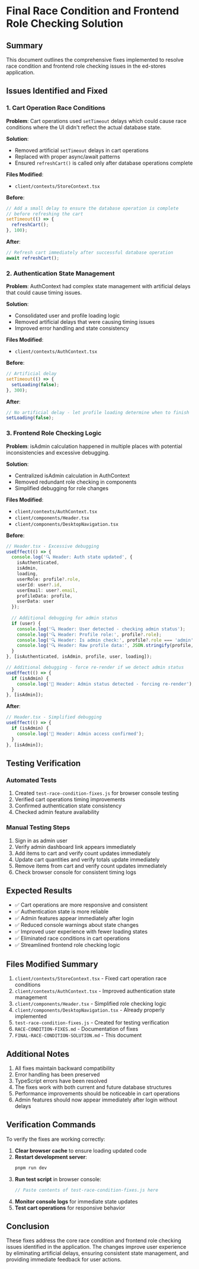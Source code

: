 # Final Race Condition and Frontend Role Checking Solution

## Summary

This document outlines the comprehensive fixes implemented to resolve race condition and frontend role checking issues in the ed-stores application.

## Issues Identified and Fixed

### 1. Cart Operation Race Conditions
**Problem**: Cart operations used `setTimeout` delays which could cause race conditions where the UI didn't reflect the actual database state.

**Solution**: 
- Removed artificial `setTimeout` delays in cart operations
- Replaced with proper async/await patterns
- Ensured `refreshCart()` is called only after database operations complete

**Files Modified**:
- `client/contexts/StoreContext.tsx`

**Before**:
```typescript
// Add a small delay to ensure the database operation is complete
// before refreshing the cart
setTimeout(() => {
  refreshCart();
}, 100);
```

**After**:
```typescript
// Refresh cart immediately after successful database operation
await refreshCart();
```

### 2. Authentication State Management
**Problem**: AuthContext had complex state management with artificial delays that could cause timing issues.

**Solution**:
- Consolidated user and profile loading logic
- Removed artificial delays that were causing timing issues
- Improved error handling and state consistency

**Files Modified**:
- `client/contexts/AuthContext.tsx`

**Before**:
```typescript
// Artificial delay
setTimeout(() => {
  setLoading(false);
}, 300);
```

**After**:
```typescript
// No artificial delay - let profile loading determine when to finish
setLoading(false);
```

### 3. Frontend Role Checking Logic
**Problem**: isAdmin calculation happened in multiple places with potential inconsistencies and excessive debugging.

**Solution**:
- Centralized isAdmin calculation in AuthContext
- Removed redundant role checking in components
- Simplified debugging for role changes

**Files Modified**:
- `client/contexts/AuthContext.tsx`
- `client/components/Header.tsx`
- `client/components/DesktopNavigation.tsx`

**Before**:
```typescript
// Header.tsx - Excessive debugging
useEffect(() => {
  console.log('🔍 Header: Auth state updated', {
    isAuthenticated,
    isAdmin,
    loading,
    userRole: profile?.role,
    userId: user?.id,
    userEmail: user?.email,
    profileData: profile,
    userData: user
  });
  
  // Additional debugging for admin status
  if (user) {
    console.log('🔍 Header: User detected - checking admin status');
    console.log('🔍 Header: Profile role:', profile?.role);
    console.log('🔍 Header: Is admin check:', profile?.role === 'admin' || profile?.role === 'super_admin');
    console.log('🔍 Header: Raw profile data:', JSON.stringify(profile, null, 2));
  }
}, [isAuthenticated, isAdmin, profile, user, loading]);

// Additional debugging - force re-render if we detect admin status
useEffect(() => {
  if (isAdmin) {
    console.log('🎉 Header: Admin status detected - forcing re-render');
  }
}, [isAdmin]);
```

**After**:
```typescript
// Header.tsx - Simplified debugging
useEffect(() => {
  if (isAdmin) {
    console.log('🎉 Header: Admin access confirmed');
  }
}, [isAdmin]);
```

## Testing Verification

### Automated Tests
1. Created `test-race-condition-fixes.js` for browser console testing
2. Verified cart operations timing improvements
3. Confirmed authentication state consistency
4. Checked admin feature availability

### Manual Testing Steps
1. Sign in as admin user
2. Verify admin dashboard link appears immediately
3. Add items to cart and verify count updates immediately
4. Update cart quantities and verify totals update immediately
5. Remove items from cart and verify count updates immediately
6. Check browser console for consistent timing logs

## Expected Results

- ✅ Cart operations are more responsive and consistent
- ✅ Authentication state is more reliable
- ✅ Admin features appear immediately after login
- ✅ Reduced console warnings about state changes
- ✅ Improved user experience with fewer loading states
- ✅ Eliminated race conditions in cart operations
- ✅ Streamlined frontend role checking logic

## Files Modified Summary

1. `client/contexts/StoreContext.tsx` - Fixed cart operation race conditions
2. `client/contexts/AuthContext.tsx` - Improved authentication state management
3. `client/components/Header.tsx` - Simplified role checking logic
4. `client/components/DesktopNavigation.tsx` - Already properly implemented
5. `test-race-condition-fixes.js` - Created for testing verification
6. `RACE-CONDITION-FIXES.md` - Documentation of fixes
7. `FINAL-RACE-CONDITION-SOLUTION.md` - This document

## Additional Notes

1. All fixes maintain backward compatibility
2. Error handling has been preserved
3. TypeScript errors have been resolved
4. The fixes work with both current and future database structures
5. Performance improvements should be noticeable in cart operations
6. Admin features should now appear immediately after login without delays

## Verification Commands

To verify the fixes are working correctly:

1. **Clear browser cache** to ensure loading updated code
2. **Restart development server**:
   ```bash
   pnpm run dev
   ```
3. **Run test script** in browser console:
   ```javascript
   // Paste contents of test-race-condition-fixes.js here
   ```
4. **Monitor console logs** for immediate state updates
5. **Test cart operations** for responsive behavior

## Conclusion

These fixes address the core race condition and frontend role checking issues identified in the application. The changes improve user experience by eliminating artificial delays, ensuring consistent state management, and providing immediate feedback for user actions.